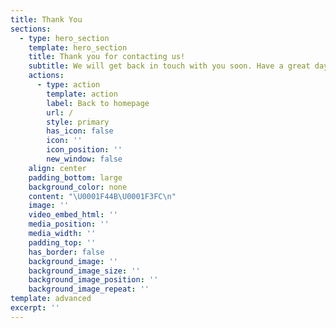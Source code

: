 ```yaml
---
title: Thank You
sections:
  - type: hero_section
    template: hero_section
    title: Thank you for contacting us!
    subtitle: We will get back in touch with you soon. Have a great day!
    actions:
      - type: action
        template: action
        label: Back to homepage
        url: /
        style: primary
        has_icon: false
        icon: ''
        icon_position: ''
        new_window: false
    align: center
    padding_bottom: large
    background_color: none
    content: "\U0001F44B\U0001F3FC\n"
    image: ''
    video_embed_html: ''
    media_position: ''
    media_width: ''
    padding_top: ''
    has_border: false
    background_image: ''
    background_image_size: ''
    background_image_position: ''
    background_image_repeat: ''
template: advanced
excerpt: ''
---
```

